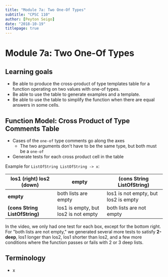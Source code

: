 ```yaml
---
title: "Module 7a: Two One-Of Types"
subtitle: "CPSC 110"
author: [Peyton Seigo]
date: "2018-10-19"
titlepage: true
---
```


# Module 7a: Two One-Of Types

## Learning goals

- Be able to produce the cross-product of type templates table for a function operating on two values with one-of types.
- Be able to use the table to generate examples and a template.
- Be able to use the table to simplify the function when there are equal answers in some cells.

## Function Model: Cross Product of Type Comments Table

- Cases of the `one-of` type comments go along the axes
  - The two arguments don't have to be the same type, but both must be a `one-of`
- Generate tests for each cross product cell in the table

Example for `ListOfString ListOfString -> x`:

| los1 (right) los2 (down) | empty | (cons String ListOfString) |
|-|-|-|
| **empty** | both lists are empty | los1 is not empty, but los2 is empty |
| **(cons String ListOfString)** | los1 is empty, but los2 is not empty | both lists are not empty |

In the video, we only had one test for each box, except for the bottom right. For "both lists are not empty," we generated several more tests to satisfy **2-deep**, los1 longer than los2, los1 shorter than los2, and a few more conditions where the function passes or fails with 2 or 3 deep lists.

## Terminology

- x
